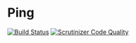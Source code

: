 Ping
====

[![Build Status](https://travis-ci.org/akeneo/ping.svg?branch=master)](https://travis-ci.org/akeneo/ping)
[![Scrutinizer Code Quality](https://scrutinizer-ci.com/g/akeneo/ping/badges/quality-score.png?b=master)](https://scrutinizer-ci.com/g/akeneo/ping/?branch=master)
